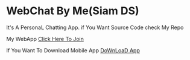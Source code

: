 # WebChat By Me(Siam DS)
It's A PersonaL Chatting App.
if You Want Source Code check My Repo

My WebApp [Click Here To Join](https://webchat-by-ds.onrender.com)

If You Want To Download Mobile App
   [DoWnLoaD App](https://github.com/YouMayYT/Gift-for-you/raw/main/WebChat%20By%20DS_1.0.apk)
